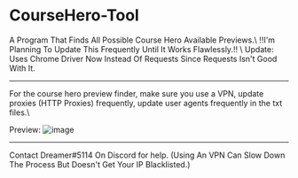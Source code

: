 # CourseHero-Tool
A Program That Finds All Possible Course Hero Available Previews.\ !!I'm Planning To Update This Frequently Until It Works Flawlessly.!!
 \ Update: Uses Chrome Driver Now Instead Of Requests Since Requests Isn't Good With It.
__________________________

For the course hero preview finder, make sure you use a VPN, update proxies (HTTP Proxies) frequently, update user agents frequently in the txt files.\

Preview:
![image](https://user-images.githubusercontent.com/80835991/154783467-f3e2fede-cf59-415f-b2d8-ea64426f7be3.png)
___________________________

Contact Dreamer#5114 On Discord for help.
(Using An VPN Can Slow Down The Process But Doesn't Get Your IP Blacklisted.)
